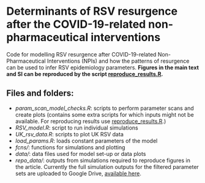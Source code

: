 # Determinants of RSV resurgence after the COVID-19-related non-pharmaceutical interventions

Code for modelling RSV resurgence after COVID-19-related Non-Pharmaceutical Interventions (NPIs) and how the patterns of resurgence can be used to infer RSV epidemiology parameters.
**Figures in the main text and SI can be reproduced by the script [reproduce_results.R](https://github.com/mbkoltai/RSV-model/blob/master/reproduce_results.R).**

## Files and folders:

-   _param_scan_model_checks.R_: scripts to perform parameter scans and create plots (contains some extra scripts for which inputs might not be available. For reproducing results use [reproduce_results.R](https://github.com/mbkoltai/RSV-model/blob/master/reproduce_results.R).)
-  _RSV_model.R_: script to run individual simulations
-  _UK_rsv_data.R_: scripts to plot UK RSV data
-  _load_params.R_: loads constant parameters of the model
-  _fcns/_: functions for simulations and plotting
-  _data/_: data files used for model set-up or data plots
-  _repo_data/_: outputs from simulations required to reproduce figures in the article. Currently the full simulation outputs for the filtered parameter sets are uploaded to Google Drive, [available here](https://drive.google.com/file/d/12ohuGEPrVnOxazXnxEGZGwJIwj16frCc/view?usp=sharing). 